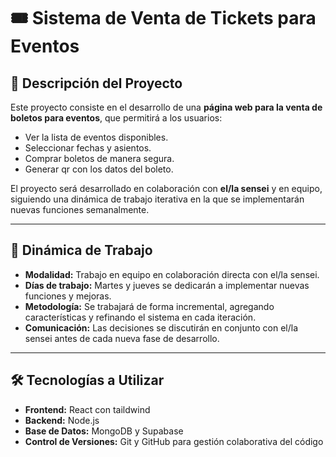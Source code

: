 # 🎟️ Sistema de Venta de Tickets para Eventos

## 📌 Descripción del Proyecto
Este proyecto consiste en el desarrollo de una **página web para la venta de boletos para eventos**, que permitirá a los usuarios:
- Ver la lista de eventos disponibles.
- Seleccionar fechas y asientos.
- Comprar boletos de manera segura.
- Generar qr con los datos del boleto.

El proyecto será desarrollado en colaboración con **el/la sensei** y en equipo, siguiendo una dinámica de trabajo iterativa en la que se implementarán nuevas funciones semanalmente.

---

## 👥 Dinámica de Trabajo
- **Modalidad:** Trabajo en equipo en colaboración directa con el/la sensei.
- **Días de trabajo:** Martes y jueves se dedicarán a implementar nuevas funciones y mejoras.
- **Metodología:** Se trabajará de forma incremental, agregando características y refinando el sistema en cada iteración.
- **Comunicación:** Las decisiones se discutirán en conjunto con el/la sensei antes de cada nueva fase de desarrollo.

---

## 🛠️ Tecnologías a Utilizar
- **Frontend:** React con taildwind
- **Backend:** Node.js 
- **Base de Datos:** MongoDB y Supabase
- **Control de Versiones:** Git y GitHub para gestión colaborativa del código


 
 
